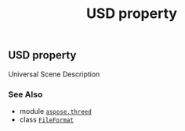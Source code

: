 ﻿---
title: USD property
second_title: Aspose.3D for Python via .NET API References
description: 
type: docs
weight: 480
url: /python-net/aspose.threed/fileformat/usd/
is_root: false
---

## USD property


Universal Scene Description

### See Also
* module [`aspose.threed`](../../)
* class [`FileFormat`](/3d/python-net/aspose.threed/fileformat)
